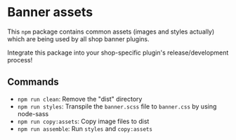 # Banner assets

This `npm` package contains common assets (images and styles actually) which are being used by all shop banner plugins.

Integrate this package into your shop-specific plugin's release/development process!

## Commands

- `npm run clean`: Remove the "dist" directory
- `npm run styles`: Transpile the `banner.scss` file to `banner.css` by using node-sass
- `npm run copy:assets`: Copy image files to dist
- `npm run assemble`: Run `styles` and `copy:assets`